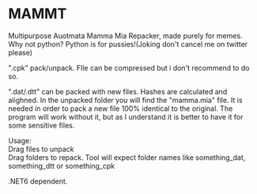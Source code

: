 # MAMMT

Multipurpose Auotmata Mamma Mia Repacker, made purely for memes.    
Why not python? Python is for pussies!(Joking don't cancel me on twitter please)

".cpk" pack/unpack. FIle can be compressed but i don't recommend to do so. 

".dat/.dtt" can be packed with new files. Hashes are calculated and alighned.
In the unpacked folder you will find the "mamma.mia" file. It is needed in order to pack a new file 100% identical to the original. The program will work without it, but as I understand it is better to have it for some sensitive files.

Usage:    
Drag files to unpack    
Drag folders to repack. Tool will expect folder names like something_dat, something_dtt or something_cpk 

.NET6 dependent. 
